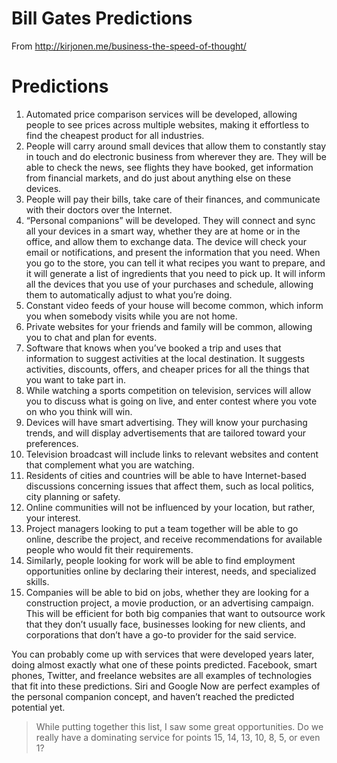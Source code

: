 

# Bill Gates Predictions 

From http://kirjonen.me/business-the-speed-of-thought/ 


Predictions
===========

1. Automated price comparison services will be developed, allowing people to see prices across multiple websites, making it effortless to find the cheapest product for all industries.
2. People will carry around small devices that allow them to constantly stay in touch and do electronic business from wherever they are. They will be able to check the news, see flights they have booked, get information from financial markets, and do just about anything else on these devices.
3. People will pay their bills, take care of their finances, and communicate with their doctors over the Internet.
4. “Personal companions” will be developed. They will connect and sync all your devices in a smart way, whether they are at home or in the office, and allow them to exchange data. The device will check your email or notifications, and present the information that you need. When you go to the store, you can tell it what recipes you want to prepare, and it will generate a list of ingredients that you need to pick up. It will inform all the devices that you use of your purchases and schedule, allowing them to automatically adjust to what you’re doing.
5. Constant video feeds of your house will become common, which inform you when somebody visits while you are not home.
6. Private websites for your friends and family will be common, allowing you to chat and plan for events.
7. Software that knows when you’ve booked a trip and uses that information to suggest activities at the local destination. It suggests activities, discounts, offers, and cheaper prices for all the things that you want to take part in.
8. While watching a sports competition on television, services will allow you to discuss what is going on live, and enter contest where you vote on who you think will win.
9. Devices will have smart advertising. They will know your purchasing trends, and will display advertisements that are tailored toward your preferences.
10. Television broadcast will include links to relevant websites and content that complement what you are watching.
11. Residents of cities and countries will be able to have Internet-based discussions concerning issues that affect them, such as local politics, city planning or safety.
12. Online communities will not be influenced by your location, but rather, your interest.
13. Project managers looking to put a team together will be able to go online, describe the project, and receive recommendations for available people who would fit their requirements.
14. Similarly, people looking for work will be able to find employment opportunities online by declaring their interest, needs, and specialized skills.
15. Companies will be able to bid on jobs, whether they are looking for a construction project, a movie production, or an advertising campaign. This will be efficient for both big companies that want to outsource work that they don’t usually face, businesses looking for new clients, and corporations that don’t have a go-to provider for the said service.

You can probably come up with services that were developed years later, doing almost exactly what one of these points predicted. Facebook, smart phones, Twitter, and freelance websites are all examples of technologies that fit into these predictions. Siri and Google Now are perfect examples of the personal companion concept, and haven’t reached the predicted potential yet.

> While putting together this list, I saw some great opportunities. Do we really have a dominating service for points 15, 14, 13, 10, 8, 5, or even 1?